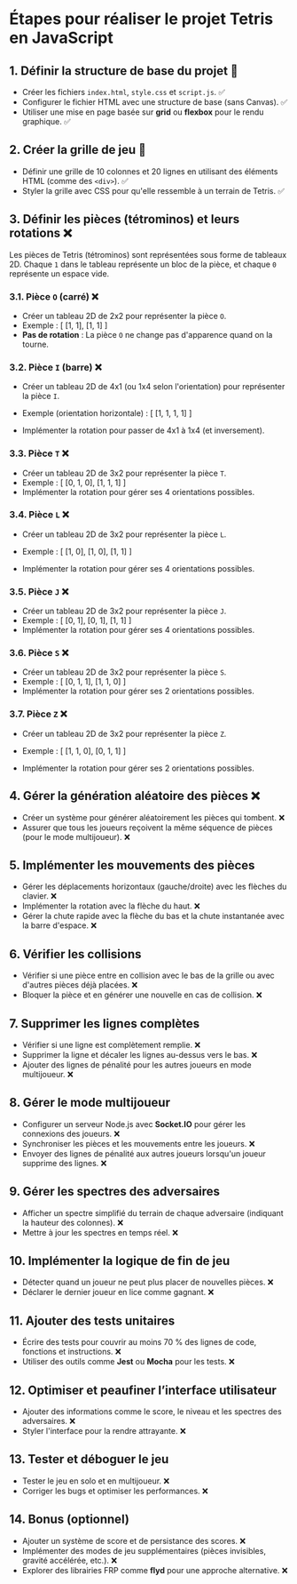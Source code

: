 # Étapes pour réaliser le projet Tetris en JavaScript

## 1. Définir la structure de base du projet 🎉

- Créer les fichiers `index.html`, `style.css` et `script.js`. ✅
- Configurer le fichier HTML avec une structure de base (sans Canvas). ✅
- Utiliser une mise en page basée sur **grid** ou **flexbox** pour le rendu graphique. ✅

## 2. Créer la grille de jeu 🎉

- Définir une grille de 10 colonnes et 20 lignes en utilisant des éléments HTML (comme des `<div>`). ✅
- Styler la grille avec CSS pour qu'elle ressemble à un terrain de Tetris. ✅

## 3. Définir les pièces (tétrominos) et leurs rotations ❌

Les pièces de Tetris (tétrominos) sont représentées sous forme de tableaux 2D. Chaque `1` dans le tableau représente un bloc de la pièce, et chaque `0` représente un espace vide.

### 3.1. Pièce `O` (carré) ❌
- Créer un tableau 2D de 2x2 pour représenter la pièce `O`.
- Exemple :
[
[1, 1],
[1, 1]
]
- **Pas de rotation** : La pièce `O` ne change pas d'apparence quand on la tourne.

### 3.2. Pièce `I` (barre) ❌
- Créer un tableau 2D de 4x1 (ou 1x4 selon l'orientation) pour représenter la pièce `I`.
- Exemple (orientation horizontale) :
[
[1, 1, 1, 1]
]

- Implémenter la rotation pour passer de 4x1 à 1x4 (et inversement).

### 3.3. Pièce `T` ❌
- Créer un tableau 2D de 3x2 pour représenter la pièce `T`.
- Exemple :
[
[0, 1, 0],
[1, 1, 1]
]
- Implémenter la rotation pour gérer ses 4 orientations possibles.

### 3.4. Pièce `L` ❌
- Créer un tableau 2D de 3x2 pour représenter la pièce `L`.
- Exemple :
[
[1, 0],
[1, 0],
[1, 1]
]

- Implémenter la rotation pour gérer ses 4 orientations possibles.

### 3.5. Pièce `J` ❌
- Créer un tableau 2D de 3x2 pour représenter la pièce `J`.
- Exemple :
[
[0, 1],
[0, 1],
[1, 1]
]
- Implémenter la rotation pour gérer ses 4 orientations possibles.

### 3.6. Pièce `S` ❌
- Créer un tableau 2D de 3x2 pour représenter la pièce `S`.
- Exemple :
[
[0, 1, 1],
[1, 1, 0]
]
- Implémenter la rotation pour gérer ses 2 orientations possibles.

### 3.7. Pièce `Z` ❌
- Créer un tableau 2D de 3x2 pour représenter la pièce `Z`.
- Exemple :
[
[1, 1, 0],
[0, 1, 1]
]

- Implémenter la rotation pour gérer ses 2 orientations possibles.


## 4. Gérer la génération aléatoire des pièces ❌
- Créer un système pour générer aléatoirement les pièces qui tombent. ❌
- Assurer que tous les joueurs reçoivent la même séquence de pièces (pour le mode multijoueur). ❌

## 5. Implémenter les mouvements des pièces
- Gérer les déplacements horizontaux (gauche/droite) avec les flèches du clavier. ❌
- Implémenter la rotation avec la flèche du haut. ❌
- Gérer la chute rapide avec la flèche du bas et la chute instantanée avec la barre d'espace. ❌

## 6. Vérifier les collisions
- Vérifier si une pièce entre en collision avec le bas de la grille ou avec d'autres pièces déjà placées. ❌
- Bloquer la pièce et en générer une nouvelle en cas de collision. ❌

## 7. Supprimer les lignes complètes
- Vérifier si une ligne est complètement remplie. ❌
- Supprimer la ligne et décaler les lignes au-dessus vers le bas. ❌
- Ajouter des lignes de pénalité pour les autres joueurs en mode multijoueur. ❌

## 8. Gérer le mode multijoueur
- Configurer un serveur Node.js avec **Socket.IO** pour gérer les connexions des joueurs. ❌
- Synchroniser les pièces et les mouvements entre les joueurs. ❌
- Envoyer des lignes de pénalité aux autres joueurs lorsqu'un joueur supprime des lignes. ❌

## 9. Gérer les spectres des adversaires
- Afficher un spectre simplifié du terrain de chaque adversaire (indiquant la hauteur des colonnes). ❌
- Mettre à jour les spectres en temps réel. ❌

## 10. Implémenter la logique de fin de jeu
- Détecter quand un joueur ne peut plus placer de nouvelles pièces. ❌
- Déclarer le dernier joueur en lice comme gagnant. ❌

## 11. Ajouter des tests unitaires
- Écrire des tests pour couvrir au moins 70 % des lignes de code, fonctions et instructions. ❌
- Utiliser des outils comme **Jest** ou **Mocha** pour les tests. ❌

## 12. Optimiser et peaufiner l’interface utilisateur
- Ajouter des informations comme le score, le niveau et les spectres des adversaires. ❌
- Styler l'interface pour la rendre attrayante. ❌

## 13. Tester et déboguer le jeu
- Tester le jeu en solo et en multijoueur. ❌
- Corriger les bugs et optimiser les performances. ❌

## 14. Bonus (optionnel)
- Ajouter un système de score et de persistance des scores. ❌
- Implémenter des modes de jeu supplémentaires (pièces invisibles, gravité accélérée, etc.). ❌
- Explorer des librairies FRP comme **flyd** pour une approche alternative. ❌
